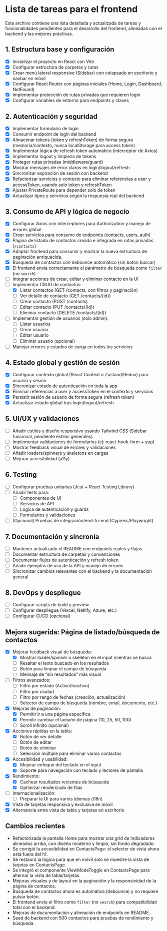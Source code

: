 # Lista de tareas para el frontend

Este archivo contiene una lista detallada y actualizada de tareas y funcionalidades pendientes para el desarrollo del frontend, alineadas con el backend y las mejores prácticas.

## 1. Estructura base y configuración
- [x] Inicializar el proyecto en React con Vite
- [x] Configurar estructura de carpetas y rutas
- [x] Crear menú lateral responsive (Sidebar) con colapsado en escritorio y navbar en móvil
- [x] Configurar React Router con páginas iniciales (Home, Login, Dashboard, NotFound)
- [x] Implementar protección de rutas privadas que requieren login
- [x] Configurar variables de entorno para endpoints y claves

## 2. Autenticación y seguridad
- [x] Implementar formulario de login
- [x] Consumir endpoint de login del backend
- [x] Almacenar tokens (token y refreshToken) de forma segura (memoria/contexto, nunca localStorage para access token)
- [x] Implementar lógica de refresh token automático (interceptor de Axios)
- [x] Implementar logout y limpieza de tokens
- [x] Proteger rutas privadas (middleware/guard)
- [x] Mostrar mensajes de error claros en login/logout/refresh
- [x] Sincronizar expiración de sesión con backend
- [x] Refactorizar servicios y contexto para eliminar referencias a user y accessToken, usando solo token y refreshToken
- [x] Ajustar PrivateRoute para depender solo de token
- [x] Actualizar tipos y servicios según la respuesta real del backend

## 3. Consumo de API y lógica de negocio
- [x] Configurar Axios con interceptores para Authorization y manejo de errores global
- [x] Crear servicios para consumo de endpoints (contacts, users, auth)
- [x] Página de listado de contactos creada e integrada en rutas privadas (`/contacts`)
- [x] Adaptar frontend para consumir y mostrar la nueva estructura de paginación enriquecida.
- [x] Búsqueda de contactos con debounce automático (sin botón buscar)
- [x] El frontend envía correctamente el parámetro de búsqueda como `filter` (no `search`)
- [ ] Integrar acciones de crear, editar y eliminar contacto en la UI
- [ ] Implementar CRUD de contactos:
    - [x] Listar contactos (GET /contacts, con filtros y paginación)
    - [ ] Ver detalle de contacto (GET /contacts/{id})
    - [ ] Crear contacto (POST /contacts)
    - [ ] Editar contacto (PUT /contacts/{id})
    - [ ] Eliminar contacto (DELETE /contacts/{id})
- [ ] Implementar gestión de usuarios (solo admin):
    - [ ] Listar usuarios
    - [ ] Crear usuario
    - [ ] Editar usuario
    - [ ] Eliminar usuario (opcional)
- [ ] Manejar errores y estados de carga en todos los servicios

## 4. Estado global y gestión de sesión
- [x] Configurar contexto global (React Context o Zustand/Redux) para usuario y sesión
- [x] Sincronizar estado de autenticación en toda la app
- [x] Eliminar referencias a user y accessToken en el contexto y servicios
- [x] Persistir sesión de usuario de forma segura (refresh token)
- [x] Actualizar estado global tras login/logout/refresh

## 5. UI/UX y validaciones
- [ ] Añadir estilos y diseño responsivo usando Tailwind CSS (Sidebar funcional, pendiente estilos generales)
- [ ] Implementar validaciones de formularios (ej: react-hook-form + yup)
- [ ] Mostrar feedback visual de errores y validaciones
- [ ] Añadir loaders/spinners y skeletons en cargas
- [ ] Mejorar accesibilidad (a11y)

## 6. Testing
- [ ] Configurar pruebas unitarias (Jest + React Testing Library)
- [ ] Añadir tests para:
    - [ ] Componentes de UI
    - [ ] Servicios de API
    - [ ] Lógica de autenticación y guards
    - [ ] Formularios y validaciones
- [ ] (Opcional) Pruebas de integración/end-to-end (Cypress/Playwright)

## 7. Documentación y sincronía
- [ ] Mantener actualizado el README con endpoints reales y flujos
- [ ] Documentar estructura de carpetas y convenciones
- [ ] Documentar flujos de autenticación y refresh token
- [ ] Añadir ejemplos de uso de la API y manejo de errores
- [ ] Sincronizar cambios relevantes con el backend y la documentación general

## 8. DevOps y despliegue
- [ ] Configurar scripts de build y preview
- [ ] Configurar despliegue (Vercel, Netlify, Azure, etc.)
- [ ] Configurar CI/CD (opcional)

## Mejora sugerida: Página de listado/búsqueda de contactos
- [x] Mejorar feedback visual de búsqueda:
    - [x] Mostrar loader/spinner o skeleton en el input mientras se busca
    - [ ] Resaltar el texto buscado en los resultados
    - [ ] Botón para limpiar el campo de búsqueda
    - [ ] Mensaje de “sin resultados” más visual
- [ ] Filtros avanzados:
    - [ ] Filtro por estado (Activo/Inactivo)
    - [ ] Filtro por ciudad
    - [ ] Filtro por rango de fechas (creación, actualización)
    - [ ] Selector de campo de búsqueda (nombre, email, documento, etc.)
- [x] Mejoras de paginación:
    - [x] Permitir ir a una página específica
    - [x] Permitir cambiar el tamaño de página (10, 25, 50, 100)
    - [ ] Scroll infinito (opcional)
- [x] Acciones rápidas en la tabla:
    - [x] Botón de ver detalle
    - [ ] Botón de editar
    - [ ] Botón de eliminar
    - [ ] Selección múltiple para eliminar varios contactos
- [x] Accesibilidad y usabilidad:
    - [x] Mejorar enfoque del teclado en el input
    - [x] Soporte para navegación con teclado y lectores de pantalla
- [x] Rendimiento:
    - [x] Cachear resultados recientes de búsqueda
    - [x] Optimizar renderizado de filas
- [ ] Internacionalización:
    - [ ] Preparar la UI para varios idiomas (i18n)
- [x] Vista de tarjetas responsiva y exclusiva en móvil
- [x] Alternancia entre vista de tabla y tarjetas en escritorio

## Cambios recientes
- Refactorizada la pantalla Home para mostrar una grid de indicadores alineados arriba, con diseño moderno y limpio, sin fondo degradado.
- Se corrigió la accesibilidad en ContactsPage: el selector de vista ahora está fuera del h1.
- Se restauró la lógica para que en móvil solo se muestre la vista de tarjetas en ContactsPage.
- Se integró el componente ViewModeToggle en ContactsPage para alternar la vista de tabla/tarjetas.
- Mejoras visuales y de layout en la paginación y la responsividad de la página de contactos.
- Búsqueda de contactos ahora es automática (debounce) y no requiere pulsar botón.
- El frontend envía el filtro como `filter` (no `search`) para compatibilidad total con el backend.
- Mejoras de documentación y alineación de endpoints en README.
- Seed de backend con 500 contactos para pruebas de rendimiento y búsqueda.
